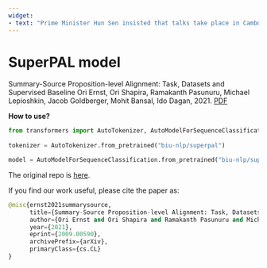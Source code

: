 ```yaml
---
widget:
- text: "Prime Minister Hun Sen insisted that talks take place in Cambodia. </s><s> Cambodian leader Hun Sen rejected opposition parties' demands for talks outside the country."
---
```


# SuperPAL model

Summary-Source Proposition-level Alignment: Task, Datasets and Supervised Baseline
Ori Ernst, Ori Shapira, Ramakanth Pasunuru, Michael Lepioshkin, Jacob Goldberger, Mohit Bansal, Ido Dagan, 2021. [PDF](https://arxiv.org/pdf/2009.00590)

**How to use?**

```python
from transformers import AutoTokenizer, AutoModelForSequenceClassification
  
tokenizer = AutoTokenizer.from_pretrained("biu-nlp/superpal")

model = AutoModelForSequenceClassification.from_pretrained("biu-nlp/superpal")
```



The original repo is [here](https://github.com/oriern/SuperPAL).


If you find our work useful, please cite the paper as:

```python
@misc{ernst2021summarysource,
      title={Summary-Source Proposition-level Alignment: Task, Datasets and Supervised Baseline}, 
      author={Ori Ernst and Ori Shapira and Ramakanth Pasunuru and Michael Lepioshkin and Jacob Goldberger and Mohit Bansal and Ido Dagan},
      year={2021},
      eprint={2009.00590},
      archivePrefix={arXiv},
      primaryClass={cs.CL}
}
```